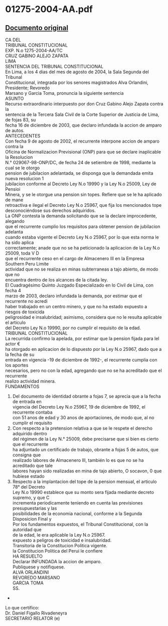 
01275-2004-AA.pdf
=================
  
[Documento original](https://tc.gob.pe/jurisprudencia/2004/01275-2004-AA.pdf)  
---  
CA DEL  
TRIBUNAL CONSTITUCIONAL  
EXP. N.o 1275-2004-AA/TC  
CRUZ GABINO ALEJO ZAPATA  
LIMA  
SENTENCIA DEL TRIBUNAL CONSTITUCIONAL  
En Lima, a los 4 dias del mes de agosto de 2004, la Sala Segunda del Tribunal  
Constitucional, integrada por los senores magistrados Alva Orlandini, Presidente; Revoredo  
Marsano y Garcia Toma, pronuncia la siguiente sentencia  
ASUNTO  
Recurso extraordinario interpuesto por don Cruz Gabino Alejo Zapata contra la  
sentencia de la Tercera Sala Civil de la Corte Superior de Justicia de Lima, de fojas 83, su  
fecha 16 de diciembre de 2003, que declaro infundada la accion de amparo de autos.  
ANTECEDENTES  
Con fecha 9 de agosto de 2002, el recurrente interpone accion de amparo contra la  
Oficina de Normalizacion Previsional (ONP) para que se declare inaplicable la Resolucion  
N.° 029067-98-ONP/DC, de fecha 24 de setiembre de 1998, mediante la cual se le otorgo  
pension de jubilacion adelantada, se disponga que la demandada emita nueva resolucion 1  
jubilacion conforme al Decreto Ley N.o 19990 y la Ley N.o 25009, Ley de Pensioi  
Minera, y se le otorgue una pension sin topes. Refiere que se le ha aplicado de mane  
retroactiva e ilegal el Decreto Ley N.o 25967, que fija los mencionados tope  
desconociéndose sus derechos adquiridos.  
La ONP contesta la demanda solicitando que se la declare improcedente, alegando  
que el recurrente cumplio los requisitos para obtener pension de jubilacion adelanta  
cuando estaba vigente el Decreto Ley N.o 25967, por lo que esta norma le ha sido aplica  
correctamente; anade que no se ha peticionado la aplicacion de la Ley N.o 25009, toda V D  
que el recurrente ceso en el cargo de Almacenero III en la Empresa Southern Peru Limite  
actividad que no se realiza en minas subterraneas a tajo abierto, de modo que no  
encuentra dentro de los alcances de la citada ley.  
El Cuadragésimo Quinto Juzgado Especializado en lo Civil de Lima, con fecha 4  
marzo de 2003, declaro infundada la demanda, por estimar que el recurrente no acredi  
haber trabajado en un centro minero, y que no ha estado expuesto a riesgos de toxicida  
peligrosidad e insalubridad; asimismo, considera que no le resulta aplicable el articulo  
del Decreto Ley N.o 19990, por no cumplir el requisito de la edad.  
TRIBUNAL CONSTITUCIONAL  
La recurrida confirmo la apelada, por estimar que la pension fijada para lel actor €  
ha otorgado en aplicacion de lo dispuesto por la Ley N.o 25967, dado que a la fecha de su  
entrada en vigencia -19 de diciembre de 1992-, el recurrente cumplia con los aportes  
necesarios, pero no con la edad, agregando que no se ha acreditado que el recurrente  
realizo actividad minera.  
FUNDAMENTOS  
1. Del documento de identidad obrante a fojas 7, se aprecia que a la fecha de entrada en  
vigencia del Decreto Ley N.o 25967, 19 de diciembre de 1992, el recurrente contaba  
con 51 anos de edad y 30 anos de aportaciones, de modo que, al no cumplir el requisito  
2. Con respecto a la pretension relativa a que se le respete el derecho adquirido dentro  
del régimen de la Ley N.° 25009, debe precisarse que si bien es cierto que el recurrente  
ha adjuntado un certificado de trabajo, obrante a fojas 5 de autos, que consigna que  
realizado labores de Almacenero III, también lo es que no se ha acreditado que tale  
labores hayan sido realizadas en mina de tajo abierto, O socavon, 0 que hubiese estado  
3. Respecto a la implantacion del tope de la pension mensual, el articulo 78° del Decreto  
Ley N.o 19990 establece que su monto sera fijada mediante decreto supremo, y que C  
incrementa periodicamente teniendo en cuenta las previsiones presupuestarias y las  
posibilidades de la economia nacional, conforme a la Segunda Disposicion Final y  
Por los fundamentos expuestos, el Tribunal Constitucional, con la autoridad que  
de la edad, le era aplicable la Ley N.o 25967.  
expuesto a peligros de toxicidad e insalubridad.  
Transitoria de la Constitucion Politica vigente.  
la Constitucion Politica del Perui le confiere  
HA RESUELTO  
Declarar INFUNDADA la accion de amparo.  
Publiquese y notifiquese.  
ALVA ORLANDINI  
REVOREDO MARSANO  
GARCIA TOMA  
SS.  
-  
Lo que certifico:  
Dr. Daniel Figallo Rivadeneyra  
SECRETARIO RELATOR (e)